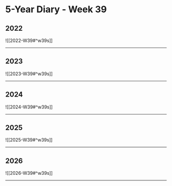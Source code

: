# 5-Year Diary - Week 39

## 2022
![[2022-W39#^w39s]]

---
## 2023
![[2023-W39#^w39s]]

---
## 2024
![[2024-W39#^w39s]]

---
## 2025
![[2025-W39#^w39s]]

---
## 2026
![[2026-W39#^w39s]]

---